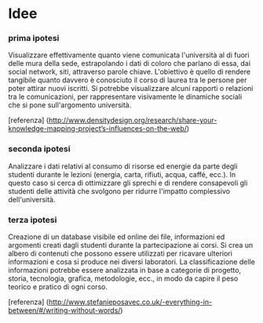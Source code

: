 # Idee

### prima ipotesi
Visualizzare effettivamente quanto viene comunicata l'università al di fuori delle mura della sede,
estrapolando i dati di coloro che parlano di essa, dai social network, siti, attraverso parole chiave.
L'obiettivo è quello di rendere tangibile quanto davvero è conosciuto il corso di laurea tra le persone per poter attirar nuovi iscritti. Si potrebbe visualizzare alcuni rapporti o relazioni tra le comunicazioni, per rappresentare visivamente le dinamiche sociali che si pone sull'argomento università.

[referenza] (http://www.densitydesign.org/research/share-your-knowledge-mapping-project’s-influences-on-the-web/)

### seconda ipotesi
Analizzare i dati relativi al consumo di risorse ed energie da parte degli studenti durante le lezioni (energia, carta, rifiuti, acqua, caffé, ecc.).
In questo caso si cerca di ottimizzare gli sprechi e di rendere consapevoli gli studenti delle attività che svolgono per ridurre l'impatto complessivo dell'università.

### terza ipotesi
Creazione di un database visibile ed online dei file, informazioni ed argomenti creati dagli studenti durante la partecipazione ai corsi. Si crea un albero di contenuti che possono essere utilizzati per ricavare ulteriori informazioni e cosa si produce nei diversi laboratori. La classificazione delle informazioni potrebbe essere analizzata in base a categorie di progetto, storia, tecnologia, grafica, metodologie, ecc., in modo da capire il peso teorico e pratico di ogni corso.

[referenza] (http://www.stefanieposavec.co.uk/-everything-in-between/#/writing-without-words/)
